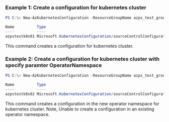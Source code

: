 ### Example 1: Create a configuration for kubernetes cluster
```powershell
PS C:\> New-AzKubernetesConfiguration -ResourceGroupName azps_test_group -ClusterName azps_test_cluster -Name azpstestk8s01 -RepositoryUrl http://github.com/xxxx

Name          Type
----          ----
azpstestk8s01 Microsoft.KubernetesConfiguration/sourceControlConfigurations
```

This command creates a configuration for kubernetes cluster.

### Example 2: Create a configuration for kubernetes cluster with specify paramter OperatorNamespace
```powershell
PS C:\> New-AzKubernetesConfiguration -ResourceGroupName azps_test_group -ClusterName azps_test_cluster -Name azpstestk8s02 -RepositoryUrl http://github.com/xxxx -OperatorNamespace namespace-t01

Name          Type
----          ----
azpstestk8s02 Microsoft.KubernetesConfiguration/sourceControlConfigurations
```

This command creates a configuration in the new operator namespace for kubernetes cluster. Note, Unable to create a configuration in an existing operator namespace.